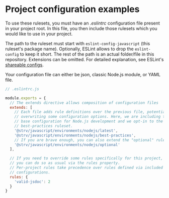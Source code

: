 # Project configuration examples

To use these rulesets, you must have an *.eslintrc* configuration file present in your project root. In this file, you then include those rulesets which you would like to use in your project.

The path to the ruleset must start with `eslint-config-javascript` (this ruleset's package name). Optionally, ESLint allows to drop the `eslint-config` to keep it short. The rest of the path is an actual folder/file in this repository. Extensions can be omitted. For detailed explanation, see ESLint's [shareable configs][shareable-configs].

Your configuration file can either be json, classic Node.js module, or YAML file.

```js
// .eslintrc.js

module.exports = {
  // The extends directive allows composition of configuration files
  extends: [
    // Each file adds rule definitions over the previous file, potentially
    // overwriting some configuration options. Here, we are including the
    // base configuration for Node.js development and we opt-in to the
    // best-practices ruleset.
    '@strv/javascript/environments/nodejs/latest',
    '@strv/javascript/environments/nodejs/best-practices',
    // If you are brave enough, you can also extend the "optional" ruleset
    '@strv/javascript/environments/nodejs/optional'
  ],

  // If you need to override some rules specifically for this project,
  // you can do so as usual via the rules property.
  // Per-project rules take precedence over rules defined via included
  // configurations.
  rules: {
    'valid-jsdoc': 2
  }
}
```


[shareable-configs]: http://eslint.org/docs/developer-guide/shareable-configs.html#using-a-shareable-config
